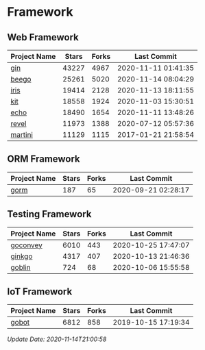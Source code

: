 # Framework

## Web Framework
| Project Name | Stars | Forks | Last Commit |
| ------------ | ----- | ----- | ----------- |
| [gin](https://github.com/gin-gonic/gin) | 43227 | 4967 | 2020-11-11 01:41:35 |
| [beego](https://github.com/astaxie/beego) | 25261 | 5020 | 2020-11-14 08:04:29 |
| [iris](https://github.com/kataras/iris) | 19414 | 2128 | 2020-11-13 18:11:55 |
| [kit](https://github.com/go-kit/kit) | 18558 | 1924 | 2020-11-03 15:30:51 |
| [echo](https://github.com/labstack/echo) | 18490 | 1654 | 2020-11-11 13:48:26 |
| [revel](https://github.com/revel/revel) | 11973 | 1388 | 2020-07-12 05:57:36 |
| [martini](https://github.com/go-martini/martini) | 11129 | 1115 | 2017-01-21 21:58:54 |

## ORM Framework
| Project Name | Stars | Forks | Last Commit |
| ------------ | ----- | ----- | ----------- |
| [gorm](https://github.com/jinzhu/gorm) | 187 | 65 | 2020-09-21 02:28:17 |

## Testing Framework
| Project Name | Stars | Forks | Last Commit |
| ------------ | ----- | ----- | ----------- |
| [goconvey](https://github.com/smartystreets/goconvey) | 6010 | 443 | 2020-10-25 17:47:07 |
| [ginkgo](https://github.com/onsi/ginkgo) | 4317 | 407 | 2020-10-13 21:46:36 |
| [goblin](https://github.com/franela/goblin) | 724 | 68 | 2020-10-06 15:55:58 |

## IoT Framework
| Project Name | Stars | Forks | Last Commit |
| ------------ | ----- | ----- | ----------- |
| [gobot](https://github.com/hybridgroup/gobot) | 6812 | 858 | 2019-10-15 17:19:34 |

*Update Date: 2020-11-14T21:00:58*
